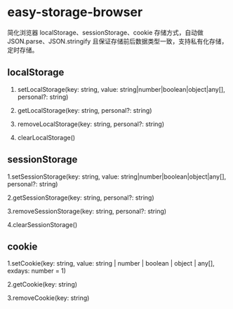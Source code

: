 # easy-storage-browser
简化浏览器 localStorage、sessionStorage、cookie 存储方式，自动做 JSON.parse、JSON.stringify 且保证存储前后数据类型一致，支持私有化存储，定时存储。

## localStorage

1. setLocalStorage(key: string, value: string|number|boolean|object|any[], personal?: string)

2. getLocalStorage(key: string,  personal?: string)

3. removeLocalStorage(key: string,  personal?: string)

4. clearLocalStorage()

## sessionStorage

1.setSessionStorage(key: string, value: string|number|boolean|object|any[], personal?: string)

2.getSessionStorage(key: string,  personal?: string)

3.removeSessionStorage(key: string,  personal?: string)

4.clearSessionStorage()

## cookie

1.setCookie(key: string, value: string | number | boolean | object | any[], exdays: number = 1)

2.getCookie(key: string)

3.removeCookie(key: string)
